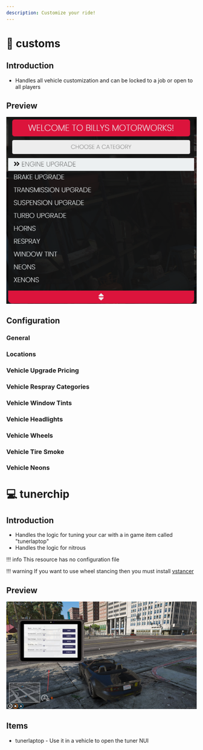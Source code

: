 ```yaml
---
description: Customize your ride!
---
```


# 🎨 customs

## Introduction

* Handles all vehicle customization and can be locked to a job or open to all players

## Preview

![](../../images/customs.png)

## Configuration

### General


### Locations



### Vehicle Upgrade Pricing


### Vehicle Respray Categories



### Vehicle Window Tints


### Vehicle Headlights


### Vehicle Wheels



### Vehicle Tire Smoke



### Vehicle Neons


# 💻 tunerchip

## Introduction

* Handles the logic for tuning your car with a in game item called "tunerlaptop"
* Handles the logic for nitrous


!!! info
    This resource has no configuration file


!!! warning
    If you want to use wheel stancing then you must install [vstancer](https://github.com/carmineos/fivem-vstancer)


## Preview

![](../../images/tunerchip.jpg)

## Items

* tunerlaptop - Use it in a vehicle to open the tuner NUI
